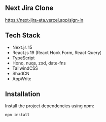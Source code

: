 ## Next Jira Clone

https://next-jira-eta.vercel.app/sign-in

## Tech Stack

- Next.js 15
- React.js 19 (React Hook Form, React Query)
- TypeScript
- Hono, nuqs, zod, date-fns
- TailwindCSS
- ShadCN
- AppWrite

## Installation

Install the project dependencies using npm:

```bash
npm install
```